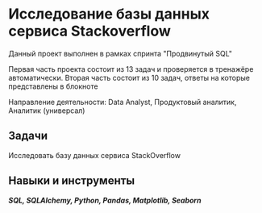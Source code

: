 ﻿# Исследование базы данных сервиса Stackoverflow

Данный проект выполнен в рамках спринта "Продвинутый SQL"

Первая часть проекта состоит из 13 задач и проверяется в тренажёре автоматически. Вторая часть состоит из 10 задач, ответы на которые представлены в блокноте

Направление деятельности: Data Analyst, Продуктовый аналитик, Аналитик (универсал)

## Задачи
Исследовать базу данных сервиса StackOverflow


## Навыки и инструменты
***SQL, SQLAlchemy, Python, Pandas, Matplotlib, Seaborn***
